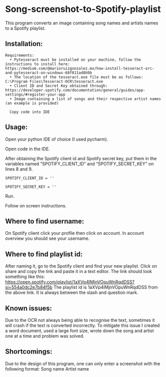 # Song-screenshot-to-Spotify-playlist
This program converts an image containing song names and artists names to a Spotify playlist.

## Installation:
	Requirements:
      •	Pytesseract must be installed on your machine, follow the instructions to install here: https://medium.com/@marioruizgonzalez.mx/how-install-tesseract-orc-and-pytesseract-on-windows-68f011ad8b9b 
      •	The location of the tesseract.exe file must be as follows: C:\Program Files\Tesseract-OCR\tesseract.exe
      •	Client ID and Secret Key obtained through: https://developer.spotify.com/documentation/general/guides/app-settings/#register-your-app 
      •	Image containing a list of songs and their respective artist names (an example is provided)
      
      Copy code into IDE

## Usage:
Open your python IDE of choice (I used pycharm).

Open code in the IDE.

After obtaining the Spotify client id and Spotify secret key, put them in the variables named “SPOTIFY_CLIENT_ID” and “SPOTIFY_SECRET_KEY” on lines 8 and 9.

```
SPOTIFY_CLIENT_ID = ''

SPOTIFY_SECRET_KEY = '' 
```

Run.

Follow on screen instructions.

## Where to find username:
On Spotify client click your profile then click on account. In account overview you should see your username.

## Where to find playlist id:
After naming it, go to the Spotify client and find your new playlist. Click on share and copy the link and paste it in a text editor. The link should look something like this: https://open.spotify.com/playlist/1aXVp4IMjnVOpuWnRqdDSS?si=554a0dc2e7b84f5b 
The playlist id is 1aXVp4IMjnVOpuWnRqdDSS from the above link. It is always between the slash and question mark.

## Known issues:
Due to the OCR not always being able to recognise the text, sometimes it will crash if the text is converted incorrectly. 
To mitigate this issue I created a word document, used a large font size, wrote down the song and artist one at a time and problem was solved.

## Shortcomings:
Due to the design of this program, one can only enter a screenshot with the following format:
Song name
Artist name

 
